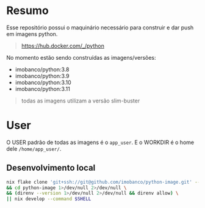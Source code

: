 # Resumo
Esse repositório possui o maquinário necessário para construir e dar push em imagens python.

> https://hub.docker.com/_/python

No momento estão sendo construídas as imagens/versões:
- imobanco/python:3.8
- imobanco/python:3.9
- imobanco/python:3.10
- imobanco/python:3.11

> todas as imagens utilizam a versão slim-buster

# User
O USER padrão de todas as imagens é o `app_user`. 
E o WORKDIR é o home dele `/home/app_user/`.


## Desenvolvimento local


```bash 
nix flake clone 'git+ssh://git@github.com/imobanco/python-image.git' --dest python-image \
&& cd python-image 1>/dev/null 2>/dev/null \
&& (direnv --version 1>/dev/null 2>/dev/null && direnv allow) \
|| nix develop --command $SHELL
```
